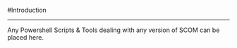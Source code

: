 #Introduction

----
Any Powershell Scripts & Tools dealing with any version of SCOM can be placed here.